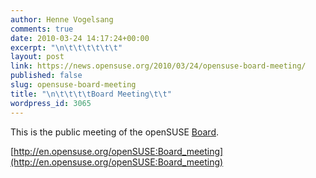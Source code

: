 ```yaml
---
author: Henne Vogelsang
comments: true
date: 2010-03-24 14:17:24+00:00
excerpt: "\n\t\t\t\t\t\t"
layout: post
link: https://news.opensuse.org/2010/03/24/opensuse-board-meeting/
published: false
slug: opensuse-board-meeting
title: "\n\t\t\t\tBoard Meeting\t\t"
wordpress_id: 3065
---
```

This is the public meeting of the openSUSE [Board](http://en.opensuse.org/openSUSE:Board).

[http://en.opensuse.org/openSUSE:Board_meeting](http://en.opensuse.org/openSUSE:Board_meeting)		

